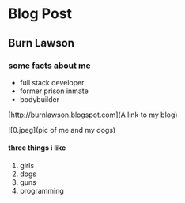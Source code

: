 # Blog Post

## Burn Lawson

### some facts about me

* full stack developer
* former prison inmate
* bodybuilder

[http://burnlawson.blogspot.com](A link to my blog)

![0.jpeg](pic of me and my dogs)

#### three things i like
1. girls
2. dogs
3. guns
4. programming
